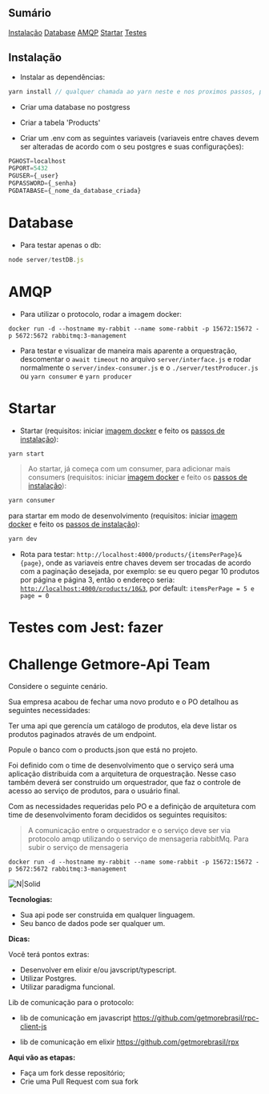 ## Sumário
[Instalação](#instalação)
[Database](#database)
[AMQP](#amqp)
[Startar](#startar)
[Testes](#testes)

## Instalação
- Instalar as dependências:
```javascript
yarn install // qualquer chamada ao yarn neste e nos proximos passos, pode ser substituido por npm
```

- Criar uma database no postgress
- Criar a tabela 'Products'

- Criar um .env com as seguintes variaveis (variaveis entre chaves devem ser alteradas de acordo com o seu postgres e suas configurações):
```javascript
PGHOST=localhost
PGPORT=5432
PGUSER={_user}
PGPASSWORD={_senha}
PGDATABASE={_nome_da_database_criada}
```

# Database
- Para testar apenas o db:
```javascript
node server/testDB.js
```

# AMQP
- Para utilizar o protocolo, rodar a imagem docker:
```
docker run -d --hostname my-rabbit --name some-rabbit -p 15672:15672 -p 5672:5672 rabbitmq:3-management
```
- Para testar e visualizar de maneira mais aparente a orquestração, descomentar o `await timeout` no arquivo `server/interface.js` e rodar normalmente o `server/index-consumer.js` e o `./server/testProducer.js` ou `yarn consumer` e `yarn producer`

# Startar
- Startar (requisitos: iniciar [imagem docker](#amqp) e feito os [passos de instalação](#instalação)):
```javascript
yarn start
```
> Ao startar, já começa com um consumer, para adicionar mais consumers (requisitos: iniciar [imagem docker](#amqp) e feito os [passos de instalação](#instalação)):
```javascript
yarn consumer
```
para startar em modo de desenvolvimento (requisitos: iniciar [imagem docker](#amqp) e feito os [passos de instalação](#instalação)):
```javascript
yarn dev
```
- Rota para testar: `http://localhost:4000/products/{itemsPerPage}&{page}`, onde as variaveis entre chaves devem ser trocadas de acordo com a paginação desejada, por exemplo: se eu quero pegar 10 produtos por página e página 3, então o endereço seria: <a href="localhost:4000/products/10&3">`http://localhost:4000/products/10&3`</a>, por default: `itemsPerPage = 5 e page = 0`

# Testes com Jest: fazer

# Challenge Getmore-Api Team

Considere o seguinte cenário.

Sua empresa acabou de fechar uma novo produto e o PO detalhou as seguintes necessidades:

Ter uma api que gerencía um catálogo de produtos, ela deve listar os produtos paginados através de um endpoint.

Popule o banco com o products.json que está no projeto.

Foi definido com o time de desenvolvimento que o serviço será uma aplicação distribuida com a arquitetura de orquestração.
Nesse caso também deverá ser construido um orquestrador, que faz o controle de acesso ao serviço de produtos, para o usuário final.

Com as necessidades requeridas pelo PO e a definição de arquitetura com time de desenvolvimento foram decididos os seguintes requisitos:

> A comunicação entre o orquestrador e o serviço deve ser via protocolo amqp
utilizando o serviço de mensageria rabbitMq.
Para subir o serviço de mensageria
```
docker run -d --hostname my-rabbit --name some-rabbit -p 15672:15672 -p 5672:5672 rabbitmq:3-management
```
![N|Solid](https://pubs.vmware.com/vfabricRabbitMQ31/topic/com.vmware.vfabric.rabbitmq.3.1/rabbit-web-docs/img/tutorials/intro/hello-world-example-routing.png)

**Tecnologias:**

- Sua api pode ser construida em qualquer linguagem.
- Seu banco de dados pode ser qualquer um.

**Dicas:**

Você terá pontos extras:

- Desenvolver em elixir e/ou javscript/typescript.
- Utilizar Postgres.
- Utilizar paradigma funcional.

Lib de comunicação para o protocolo:
- lib de comunicação em javascript
https://github.com/getmorebrasil/rpc-client-js

- lib de comunicação em elixir
https://github.com/getmorebrasil/rpx 

**Aqui vão as etapas:**
 - Faça um fork desse repositório;
 - Crie uma Pull Request com sua fork


